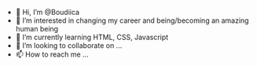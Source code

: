 - 👋 Hi, I’m @Boudiica
- 👀 I’m interested in changing my career and being/becoming an amazing human being
- 🌱 I’m currently learning HTML, CSS, Javascript
- 💞️ I’m looking to collaborate on ...
- 📫 How to reach me ...

<!---
Boudiica/Boudiica is a ✨ special ✨ repository because its `README.md` (this file) appears on your GitHub profile.
You can click the Preview link to take a look at your changes.
--->
